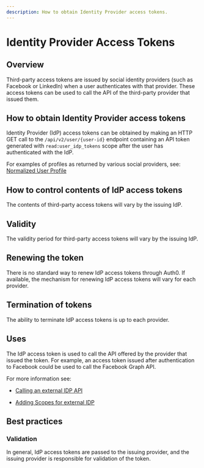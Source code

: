 ```yaml
---
description: How to obtain Identity Provider access tokens.
---
```


# Identity Provider Access Tokens

## Overview

Third-party access tokens are issued by social identity providers (such as Facebook or LinkedIn) when a user authenticates with that provider. These access tokens can be used to call the API of the third-party provider that issued them.

## How to obtain Identity Provider access tokens

Identity Provider (IdP) access tokens can be obtained by making an HTTP GET call to the `/api/v2/user/{user-id}` endpoint containing an API token generated with  `read:user_idp_tokens` scope after the user has authenticated with the IdP. 

For examples of profiles as returned by various social providers, see: [Normalized User Profile](/user-profile/normalized) 

## How to control contents of IdP access tokens

The contents of third-party access tokens will vary by the issuing IdP.

## Validity

The validity period for third-party access tokens will vary by the issuing IdP.

## Renewing the token

There is no standard way to renew IdP access tokens through Auth0. If available, the mechanism for renewing IdP access tokens will vary for each provider.

## Termination of tokens

The ability to terminate IdP access tokens is up to each provider.

## Uses

The IdP access token is used to call the API offered by the provider that issued the token. For example, an access token issued after authentication to Facebook could be used to call the Facebook Graph API.

For more information see:

* [Calling an external IDP API](/what-to-do-once-the-user-is-logged-in/calling-an-external-idp-api)

* [Adding Scopes for external IDP](/what-to-do-once-the-user-is-logged-in/adding-scopes-for-an-external-idp)

## Best practices

### Validation

In general, IdP access tokens are passed to the issuing provider, and the issuing provider is responsible for validation of the token.
